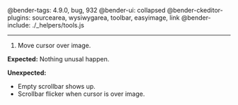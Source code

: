 @bender-tags: 4.9.0, bug, 932
@bender-ui: collapsed
@bender-ckeditor-plugins: sourcearea, wysiwygarea, toolbar, easyimage, link
@bender-include: ./_helpers/tools.js

----
1. Move cursor over image.

**Expected:** Nothing unusal happen.

**Unexpected:**
  * Empty scrollbar shows up.
  * Scrollbar flicker when cursor is over image.
